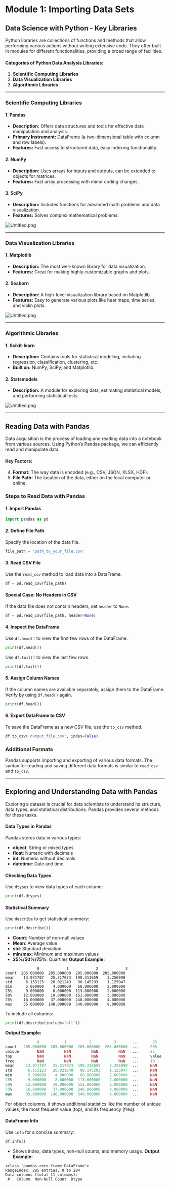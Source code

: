 

# Module 1: Importing Data Sets
## Data Science with Python - Key Libraries
Python libraries are collections of functions and methods that allow performing various actions without writing extensive code. They offer built-in modules for different functionalities, providing a broad range of facilities.
#### Categories of Python Data Analysis Libraries:
1. **Scientific Computing Libraries**
2. **Data Visualization Libraries**
3. **Algorithmic Libraries**

___
### Scientific Computing Libraries
#### 1. **Pandas**
- **Description:** Offers data structures and tools for effective data manipulation and analysis.
- **Primary Instrument:** DataFrame (a two-dimensional table with column and row labels).
- **Features:** Fast access to structured data, easy indexing functionality.
#### 2. **NumPy**
- **Description:** Uses arrays for inputs and outputs, can be extended to objects for matrices.
- **Features:** Fast array processing with minor coding changes.
#### 3. **SciPy**
- **Description:** Includes functions for advanced math problems and data visualization.
- **Features:** Solves complex mathematical problems.

![Untitled.png](https://prod-files-secure.s3.us-west-2.amazonaws.com/03e82b26-cccb-4906-bb56-adabcbdc0655/997ac361-58a8-4f04-bb0f-79fea4baa761/Untitled.png?X-Amz-Algorithm=AWS4-HMAC-SHA256&X-Amz-Content-Sha256=UNSIGNED-PAYLOAD&X-Amz-Credential=ASIAZI2LB466VLJGONU2%2F20250201%2Fus-west-2%2Fs3%2Faws4_request&X-Amz-Date=20250201T071319Z&X-Amz-Expires=3600&X-Amz-Security-Token=IQoJb3JpZ2luX2VjEMf%2F%2F%2F%2F%2F%2F%2F%2F%2F%2FwEaCXVzLXdlc3QtMiJIMEYCIQC71bHSsptQempUJ7GL9Zh%2FOSD9EUke%2Fk4Zz%2FuDBEwtqQIhAKLMcYep3iOhcn4qikjdcsqLm4ycyXnSbvn06O13ddHuKogECM%2F%2F%2F%2F%2F%2F%2F%2F%2F%2F%2FwEQABoMNjM3NDIzMTgzODA1IgzdSk5zKx7hyZKeLX0q3ANw%2BYy8mdvS73lLqF8KP5iQoKLHjx86MENB68BoFaF3W%2Fg1LxoxEQ1p9mygfZpg1e1S2pZk7Qh6SqH0Ll6badFwzrAcZ2b5s%2FP88YDheYJ9ZVdXtCowjWKX3g6nrwVE4u5hnVIXTjVhVBJakWY0p2t1iZ40lQEam1ZTUWjoe3CuG0ufATJ5n7hc%2B6Co%2BsGFHE2Ch3bU4AHyIC4tXdvEjin76w8kwJVrTOSfCFOIJJgqq%2FSgy6X3D8JRH63jvd%2BMNCxvoJn1CAU4uFJIlZH8Zz1RGsNZe3FDB2Qd501xJVIoRKe1gxPiskkvSY0eEvpe7dGQFB49s6gTo3FvmaSx8%2Bh5AX2%2FvpXYzgT309jw1vMH8JOdb0treIRKXmYb5UxowTzcxYufOKrJFAXztf%2BpXEj%2FNBHyHMchvgOtQOk9drkqVS%2BsK9NfNZuEnS12vFu%2F0q0ze%2B5HCdY3WsibKxfuAYY8Ne0u2ph1fw0JfOLJAmRqoaeYWAqxKdkfN8%2BQDiz%2FyFZ8aGmr2qxZqWHLeC1MIzu6PUHMUBXygq9%2BKFoLP%2Fz8HGZMOFb%2FXXp48Fcu4K48OsFfQpZ9rPH3oIa7qWIMkJmJbEvt6E0mma%2BGUynB%2F%2BIgdnNwGDjVKlmXjz5XhjDS%2Bfa8BjqkAY%2FLQ4t2C87u18tdR2UKwhV30C76uXV75tN05jBqBhIwaMkEp6enC6VWxGkkOh0Un7LS5L0OBNxxBW6CiGzd1vcuupQj0eyGTKWtR8JwIMDMal0mZllo13%2B1C%2B9z%2BiZSJaUiqbvQKmqUldtl0lV1v3BeUTW3ylSut3Q%2FkTl7yCNLfu%2FYBlzIa0TWEvg6USZYdFuKS6d7rfspbyog8WMhZYw2srqI&X-Amz-Signature=9c2f1cab582fa83b252354fced31240f2b16066d1f949d73e209003cf2bee830&X-Amz-SignedHeaders=host&x-id=GetObject)
___
### Data Visualization Libraries
#### 1. **Matplotlib**
- **Description:** The most well-known library for data visualization.
- **Features:** Great for making highly customizable graphs and plots.
#### 2. **Seaborn**
- **Description:** A high-level visualization library based on Matplotlib.
- **Features:** Easy to generate various plots like heat maps, time series, and violin plots.

![Untitled.png](https://prod-files-secure.s3.us-west-2.amazonaws.com/03e82b26-cccb-4906-bb56-adabcbdc0655/733d1e42-5a53-4fd8-90c1-3d85254369a6/Untitled.png?X-Amz-Algorithm=AWS4-HMAC-SHA256&X-Amz-Content-Sha256=UNSIGNED-PAYLOAD&X-Amz-Credential=ASIAZI2LB4664VGV5CUZ%2F20250201%2Fus-west-2%2Fs3%2Faws4_request&X-Amz-Date=20250201T071318Z&X-Amz-Expires=3600&X-Amz-Security-Token=IQoJb3JpZ2luX2VjEMf%2F%2F%2F%2F%2F%2F%2F%2F%2F%2FwEaCXVzLXdlc3QtMiJHMEUCIHT%2FRT6A38zRU15HYEN4mzWZcW0HJMSYHT0SCqGMr4B4AiEAr3sl0eGZ4aco%2BH5%2BH82uEFbu4bTHlCbYd5rge7azTugqiAQIz%2F%2F%2F%2F%2F%2F%2F%2F%2F%2F%2FARAAGgw2Mzc0MjMxODM4MDUiDBmDHsmHJuqMoq8TzyrcA4K7W7o69vto6D2wm9kmpFW9b7IwEhus%2BCphENX%2FC6dfvRf4jIllg2pYCEpneQHr1hhLjZqZ%2F8inknk2Ye3E9b63lzukrarivBhNqDqrLGfNpspAj4XBNYnDoK%2FJ7EF%2BKqLpyuPmDui6AmtyN4w1t7S1uGBUZ6EcmQo9EuiO2J79XEZ9TwzMzz98DaYzPTDXNL%2BwDGq%2BVIRsvj1CxiANKAjBTn5zUzH2m9cxH8N30FboYJOTGkPWvPXyWX4LJSaTFkROV0bEDhtrPAml7X8e0Ja%2FOYy4lA4VFKhIEdzPTN8P9nvbq9m8jQ%2BCks%2Fo3J8B%2FM7NDPQLxLXsWcKlbLc1RLSFzFHW1%2FjshXTa8%2BA3jbRaP4W3BVWWbZXZTorbyt%2BND01fcAdLt8leH6yoilDrll2rrfx1pykJGcShdUQARJZrdbF2w7WOjeYxLEkeKs7bbF7ygo9POwrbVQDauZ%2Bd3LSOxX4waE1PL9%2Bp3LbYJpAoPnzPt1bQMwPgkSF9YhcLL2Mvv1N96dzdZ4iGYNVtdiMFRpZeDCVbzrRPte1Za%2BKaRlarUoIRVCASzFKeKqW%2F0JlgL0ML2GiysT8PHVqJ%2FppXZu1gxtnotFukIqjHHtxIuW0bxJpezPw4tnGdMIb69rwGOqUB2u1%2FuVFa1v%2B1lO%2FX4CbweC4DOkp5cwZFBH65lLYvOC%2BYfDe5PSG4WIsgS%2FZrXkLcgqFth5gOuZwyNDgDdyeQt%2BZ6%2FEBFlY0hKcaS41WnJXborqkcrGD6pJ7878Y%2BqdnNArE0mTihTLfgEW5HYYh2zzK0xJy5cHjfBbd0TEI8G46%2BQrIfKjPJe2TJ7f8xYW0Miadui1IDE4spUcvUPNQ7gONwNUba&X-Amz-Signature=328dfe53fe48cd47b3afb05f63c53dd2e9b7a5374c1e11e3d474d21e69e823d5&X-Amz-SignedHeaders=host&x-id=GetObject)
___
### Algorithmic Libraries
#### 1. **Scikit-learn**
- **Description:** Contains tools for statistical modeling, including regression, classification, clustering, etc.
- **Built on:** NumPy, SciPy, and Matplotlib.
#### 2. **Statsmodels**
- **Description:** A module for exploring data, estimating statistical models, and performing statistical tests.

![Untitled.png](https://prod-files-secure.s3.us-west-2.amazonaws.com/03e82b26-cccb-4906-bb56-adabcbdc0655/c62885f5-417d-4179-834f-d68f8f2bdf39/Untitled.png?X-Amz-Algorithm=AWS4-HMAC-SHA256&X-Amz-Content-Sha256=UNSIGNED-PAYLOAD&X-Amz-Credential=ASIAZI2LB4664VGV5CUZ%2F20250201%2Fus-west-2%2Fs3%2Faws4_request&X-Amz-Date=20250201T071318Z&X-Amz-Expires=3600&X-Amz-Security-Token=IQoJb3JpZ2luX2VjEMf%2F%2F%2F%2F%2F%2F%2F%2F%2F%2FwEaCXVzLXdlc3QtMiJHMEUCIHT%2FRT6A38zRU15HYEN4mzWZcW0HJMSYHT0SCqGMr4B4AiEAr3sl0eGZ4aco%2BH5%2BH82uEFbu4bTHlCbYd5rge7azTugqiAQIz%2F%2F%2F%2F%2F%2F%2F%2F%2F%2F%2FARAAGgw2Mzc0MjMxODM4MDUiDBmDHsmHJuqMoq8TzyrcA4K7W7o69vto6D2wm9kmpFW9b7IwEhus%2BCphENX%2FC6dfvRf4jIllg2pYCEpneQHr1hhLjZqZ%2F8inknk2Ye3E9b63lzukrarivBhNqDqrLGfNpspAj4XBNYnDoK%2FJ7EF%2BKqLpyuPmDui6AmtyN4w1t7S1uGBUZ6EcmQo9EuiO2J79XEZ9TwzMzz98DaYzPTDXNL%2BwDGq%2BVIRsvj1CxiANKAjBTn5zUzH2m9cxH8N30FboYJOTGkPWvPXyWX4LJSaTFkROV0bEDhtrPAml7X8e0Ja%2FOYy4lA4VFKhIEdzPTN8P9nvbq9m8jQ%2BCks%2Fo3J8B%2FM7NDPQLxLXsWcKlbLc1RLSFzFHW1%2FjshXTa8%2BA3jbRaP4W3BVWWbZXZTorbyt%2BND01fcAdLt8leH6yoilDrll2rrfx1pykJGcShdUQARJZrdbF2w7WOjeYxLEkeKs7bbF7ygo9POwrbVQDauZ%2Bd3LSOxX4waE1PL9%2Bp3LbYJpAoPnzPt1bQMwPgkSF9YhcLL2Mvv1N96dzdZ4iGYNVtdiMFRpZeDCVbzrRPte1Za%2BKaRlarUoIRVCASzFKeKqW%2F0JlgL0ML2GiysT8PHVqJ%2FppXZu1gxtnotFukIqjHHtxIuW0bxJpezPw4tnGdMIb69rwGOqUB2u1%2FuVFa1v%2B1lO%2FX4CbweC4DOkp5cwZFBH65lLYvOC%2BYfDe5PSG4WIsgS%2FZrXkLcgqFth5gOuZwyNDgDdyeQt%2BZ6%2FEBFlY0hKcaS41WnJXborqkcrGD6pJ7878Y%2BqdnNArE0mTihTLfgEW5HYYh2zzK0xJy5cHjfBbd0TEI8G46%2BQrIfKjPJe2TJ7f8xYW0Miadui1IDE4spUcvUPNQ7gONwNUba&X-Amz-Signature=2e73799ec20af5a1b0ef7bd1527fa204d28d74b0ec8b5b0a51763cb5c0a3cd75&X-Amz-SignedHeaders=host&x-id=GetObject)
___
## Reading Data with Pandas
Data acquisition is the process of loading and reading data into a notebook from various sources. Using Python’s Pandas package, we can efficiently read and manipulate data.
#### Key Factors:
4. **Format:** The way data is encoded (e.g., CSV, JSON, XLSX, HDF).
5. **File Path:** The location of the data, either on the local computer or online.
### Steps to Read Data with Pandas
#### 1. **Import Pandas**
```python
import pandas as pd
```
#### 2. **Define File Path**
Specify the location of the data file.
```python
file_path = 'path_to_your_file.csv'
```
#### 3. **Read CSV File**
Use the `read_csv` method to load data into a DataFrame.
```python
df = pd.read_csv(file_path)
```
#### Special Case: No Headers in CSV
If the data file does not contain headers, set `header` to `None`.
```python
df = pd.read_csv(file_path, header=None)
```
#### 4. **Inspect the DataFrame**
Use `df.head()` to view the first few rows of the DataFrame.
```python
print(df.head())
```
Use `df.tail()` to view the last few rows.
```python
print(df.tail())
```
#### 5. **Assign Column Names**
If the column names are available separately, assign them to the DataFrame.
Verify by using `df.head()` again.
```python
print(df.head())
```
#### 6. **Export DataFrame to CSV**
To save the DataFrame as a new CSV file, use the `to_csv` method.
```python
df.to_csv('output_file.csv', index=False)
```
### Additional Formats
Pandas supports importing and exporting of various data formats. The syntax for reading and saving different data formats is similar to `read_csv` and `to_csv`.
___
## Exploring and Understanding Data with Pandas
Exploring a dataset is crucial for data scientists to understand its structure, data types, and statistical distributions. Pandas provides several methods for these tasks.
#### Data Types in Pandas
Pandas stores data in various types:
- **object**: String or mixed types
- **float**: Numeric with decimals
- **int**: Numeric without decimals
- **datetime**: Date and time
#### Checking Data Types
Use `dtypes` to view data types of each column:
```python
print(df.dtypes)
```
#### Statistical Summary
Use `describe` to get statistical summary:
```python
print(df.describe())
```
- **Count**: Number of non-null values
- **Mean**: Average value
- **std**: Standard deviation
- **min/max**: Minimum and maximum values
- **25%/50%/75%**: Quartiles
**Output Example:**
```plain text
              0            1            2            3
count  205.000000  205.000000  205.000000  205.000000
mean    13.071707   25.317073  198.313659    3.256098
std      6.153123   26.021249   90.145293    1.125947
min      5.000000    4.000000   68.000000    2.000000
25%      9.000000    8.000000  113.000000    2.000000
50%     12.000000   19.000000  151.000000    3.000000
75%     16.000000   37.000000  248.000000    4.000000
max     35.000000  148.000000  540.000000    8.000000
```
To include all columns:
```python
print(df.describe(include='all'))
```
**Output Example:**
```r
              0           1          2          3       ...      25       26       27
count   205.000000  205.000000  205.000000  205.000000  ...     205      205      205
unique        NaN         NaN         NaN         NaN   ...     25       25       25
top           NaN         NaN         NaN         NaN   ...     value    value    value
freq          NaN         NaN         NaN         NaN   ...     10       10       10
mean     13.071707   25.317073  198.313659    3.256098  ...     NaN      NaN      NaN
std       6.153123   26.021249   90.145293    1.125947  ...     NaN      NaN      NaN
min       5.000000    4.000000   68.000000    2.000000  ...     NaN      NaN      NaN
25%       9.000000    8.000000  113.000000    2.000000  ...     NaN      NaN      NaN
50%      12.000000   19.000000  151.000000    3.000000  ...     NaN      NaN      NaN
75%      16.000000   37.000000  248.000000    4.000000  ...     NaN      NaN      NaN
max      35.000000  148.000000  540.000000    8.000000  ...     NaN      NaN      NaN
```
For object columns, it shows additional statistics like the number of unique values, the most frequent value (top), and its frequency (freq).
#### DataFrame Info
Use `info` for a concise summary:
```python
df.info()
```
- Shows index, data types, non-null counts, and memory usage.
**Output Example:**
```less
<class 'pandas.core.frame.DataFrame'>
RangeIndex: 205 entries, 0 to 204
Data columns (total 11 columns):
 #   Column  Non-Null Count  Dtype
